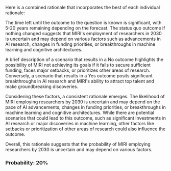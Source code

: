Here is a combined rationale that incorporates the best of each individual rationale:

The time left until the outcome to the question is known is significant, with 5-20 years remaining depending on the forecast. The status quo outcome if nothing changed suggests that MIRI's employment of researchers in 2030 is uncertain and may depend on various factors such as advancements in AI research, changes in funding priorities, or breakthroughs in machine learning and cognitive architectures.

A brief description of a scenario that results in a No outcome highlights the possibility of MIRI not achieving its goals if it fails to secure sufficient funding, faces major setbacks, or prioritizes other areas of research. Conversely, a scenario that results in a Yes outcome posits significant breakthroughs in AI research and MIRI's ability to attract top talent and make groundbreaking discoveries.

Considering these factors, a consistent rationale emerges. The likelihood of MIRI employing researchers by 2030 is uncertain and may depend on the pace of AI advancements, changes in funding priorities, or breakthroughs in machine learning and cognitive architectures. While there are potential scenarios that could lead to this outcome, such as significant investments in AI research or major discoveries in machine learning, other factors like setbacks or prioritization of other areas of research could also influence the outcome.

Overall, this rationale suggests that the probability of MIRI employing researchers by 2030 is uncertain and may depend on various factors.

### Probability: 20%